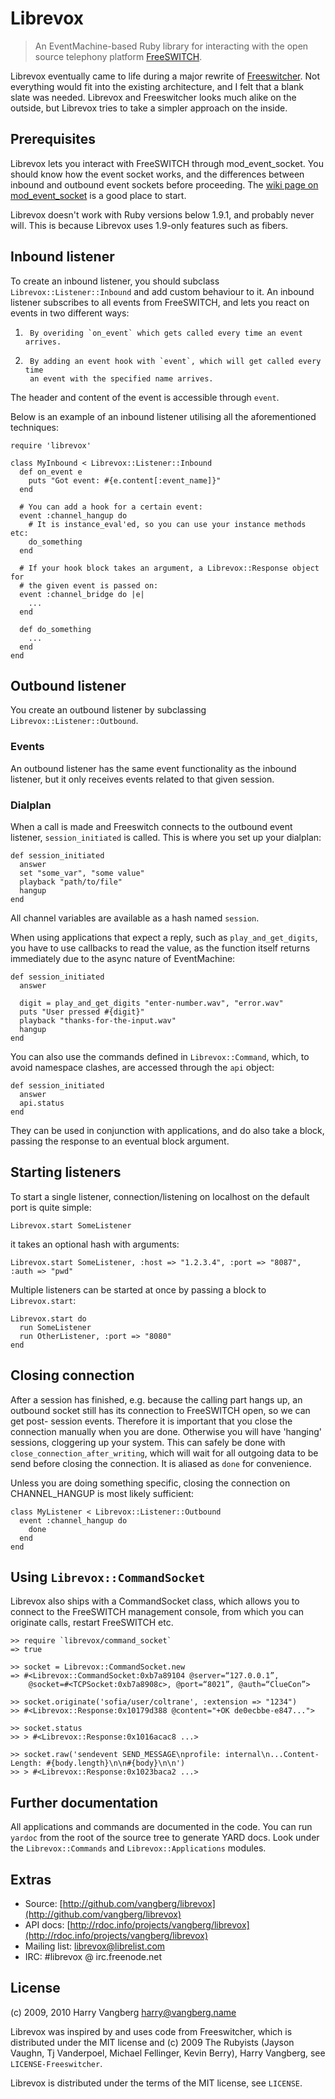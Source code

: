 # Librevox

> An EventMachine-based Ruby library for interacting with the open source 
> telephony platform [FreeSWITCH](http://www.freeswitch.org).

Librevox eventually came to life during a major rewrite of
[Freeswitcher](http://code.rubyists.com/projects/fs/). Not everything would
fit into the existing architecture, and I felt that a blank slate was needed.
Librevox and Freeswitcher looks much alike on the outside, but Librevox tries
to take a simpler approach on the inside.

## Prerequisites

Librevox lets you interact with FreeSWITCH through mod_event_socket. You
should know how the event socket works, and the differences between inbound and
outbound event sockets before proceeding. The
[wiki page on mod_event_socket](http://wiki.freeswitch.org/wiki/Event_Socket) is
a good place to start.

Librevox doesn't work with Ruby versions below 1.9.1, and probably never will.
This is because Librevox uses 1.9-only features such as fibers.

## Inbound listener

To create an inbound listener, you should subclass `Librevox::Listener::Inbound`
and add custom behaviour to it. An inbound listener subscribes to all events
from FreeSWITCH, and lets you react on events in two different ways:

1.      By overiding `on_event` which gets called every time an event arrives.

2.      By adding an event hook with `event`, which will get called every time
        an event with the specified name arrives.

The header and content of the event is accessible through `event`.

Below is an example of an inbound listener utilising all the aforementioned
techniques:

    require 'librevox'

    class MyInbound < Librevox::Listener::Inbound
      def on_event e
        puts "Got event: #{e.content[:event_name]}"
      end
     
      # You can add a hook for a certain event:
      event :channel_hangup do
        # It is instance_eval'ed, so you can use your instance methods etc:
        do_something
      end

      # If your hook block takes an argument, a Librevox::Response object for
      # the given event is passed on:
      event :channel_bridge do |e|
        ...
      end
     
      def do_something
        ...
      end
    end

## Outbound listener

You create an outbound listener by subclassing `Librevox::Listener::Outbound`. 

### Events

An outbound listener has the same event functionality as the inbound listener,
but it only receives events related to that given session.

### Dialplan

When a call is made and Freeswitch connects to the outbound event listener,
`session_initiated` is called. This is where you set up your dialplan:

    def session_initiated
      answer
      set "some_var", "some value"
      playback "path/to/file"
      hangup
    end

All channel variables are available as a hash named `session`.

When using applications that expect a reply, such as `play_and_get_digits`,
you have to use callbacks to read the value, as the function itself returns
immediately due to the async nature of EventMachine:

    def session_initiated
      answer

      digit = play_and_get_digits "enter-number.wav", "error.wav"
      puts "User pressed #{digit}"
      playback "thanks-for-the-input.wav"
      hangup
    end

You can also use the commands defined in `Librevox::Command`, which, to avoid
namespace clashes, are accessed through the `api` object:
    
    def session_initiated
      answer
      api.status
    end

They can be used in conjunction with applications, and do also take a block,
passing the response to an eventual block argument.

## Starting listeners

To start a single listener, connection/listening on localhost on the default
port is quite simple:

    Librevox.start SomeListener

it takes an optional hash with arguments:

    Librevox.start SomeListener, :host => "1.2.3.4", :port => "8087", :auth => "pwd"

Multiple listeners can be started at once by passing a block to `Librevox.start`:

    Librevox.start do
      run SomeListener
      run OtherListener, :port => "8080"
    end

## Closing connection

After a session has finished, e.g. because the calling part hangs up, an
outbound socket still has its connection to FreeSWITCH open, so we can get post-
session events. Therefore it is important that you close the connection manually
when you are done. Otherwise you will have 'hanging' sessions, cloggering up
your system. This can safely be done with `close_connection_after_writing`,
which will wait for all outgoing data to be send before closing the connection.
It is aliased as `done` for convenience.

Unless you are doing something specific, closing the connection on CHANNEL_HANGUP
is most likely sufficient:
    
    class MyListener < Librevox::Listener::Outbound
      event :channel_hangup do
        done
      end
    end

## Using `Librevox::CommandSocket`

Librevox also ships with a CommandSocket class, which allows you to connect
to the FreeSWITCH management console, from which you can originate calls,
restart FreeSWITCH etc.

    >> require `librevox/command_socket`
    => true
    
    >> socket = Librevox::CommandSocket.new
    => #<Librevox::CommandSocket:0xb7a89104 @server=“127.0.0.1”,
        @socket=#<TCPSocket:0xb7a8908c>, @port=“8021”, @auth=“ClueCon”>

    >> socket.originate('sofia/user/coltrane', :extension => "1234")
    >> #<Librevox::Response:0x10179d388 @content="+OK de0ecbbe-e847...">
    
    >> socket.status
    >> > #<Librevox::Response:0x1016acac8 ...>
    
    >> socket.raw('sendevent SEND_MESSAGE\nprofile: internal\n...Content-Length: #{body.length}\n\n#{body}\n\n')
    >> > #<Librevox::Response:0x1023baca2 ...>

## Further documentation

All applications and commands are documented in the code. You can run
`yardoc` from the root of the source tree to generate YARD docs. Look under
the `Librevox::Commands` and `Librevox::Applications` modules.

## Extras

* Source: [http://github.com/vangberg/librevox](http://github.com/vangberg/librevox)
* API docs: [http://rdoc.info/projects/vangberg/librevox](http://rdoc.info/projects/vangberg/librevox)
* Mailing list: librevox@librelist.com
* IRC: #librevox @ irc.freenode.net

## License

(c) 2009, 2010 Harry Vangberg <harry@vangberg.name>

Librevox was inspired by and uses code from Freeswitcher, which is distributed
under the MIT license and (c) 2009 The Rubyists (Jayson Vaughn, Tj Vanderpoel,
Michael Fellinger, Kevin Berry), Harry Vangberg, see `LICENSE-Freeswitcher`.

Librevox is distributed under the terms of the MIT license, see `LICENSE`.
